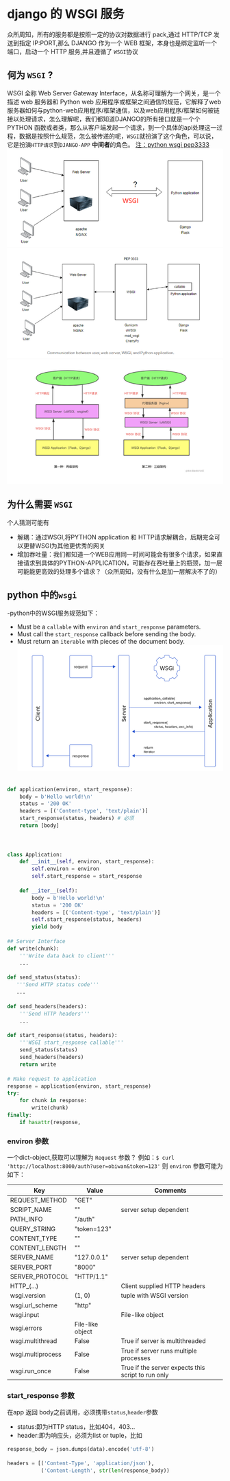 <!--
 * @Description:
 * @email: 359066432@qq.com
 * @Author: lhj
 * @software: vscode
 * @Date: 2021-10-24 21:11:11
 * @platform: windows 10
 * @LastEditors: lhj
 * @LastEditTime: 2021-10-27 09:49:23
-->

# django 的 WSGI 服务

众所周知，所有的服务都是按照一定的协议对数据进行 pack,通过 HTTP/TCP 发送到指定 IP:PORT,那么 DJANGO 作为一个 WEB 框架，本身也是绑定监听一个端口，启动一个 HTTP 服务,并且遵循了 `WSGI`协议

## 何为 `WSGI` ?

WSGI 全称 Web Server Gateway Interface，从名称可理解为一个网关，是一个描述 web 服务器和 Python web 应用程序或框架之间通信的规范，它解释了web服务器如何与python-web应用程序/框架通信，以及web应用程序/框架如何被链接以处理请求，怎么理解呢，我们都知道DJANGO的所有接口就是一个个PYTHON 函数或者类，那么从客户端发起一个请求，到一个具体的api处理这一过程，数据是按照什么规范，怎么被传递的呢，``WSGI``就扮演了这个角色，可以说，它是扮演``HTTP请求``到``DJANGO-APP`` **中间者**的角色。
[注：python wsgi pep3333](https://www.python.org/dev/peps/pep-3333/)
![wsgi存在哪里？](../imgs/wsgi.png)
![wsgi存在哪里？](../imgs/wsgi2.png)
![wsgi存在哪里？](../imgs/wsgi3.png)
## 为什么需要 ``WSGI``
个人猜测可能有
- 解耦：通过WSGI,将PYTHON application 和 HTTP请求解耦合，后期完全可以更替WSGI为其他更优秀的网关
- 增加吞吐量：我们都知道一个WEB应用同一时间可能会有很多个请求，如果直接请求到具体的PYTHON-APPLICATION，可能存在吞吐量上的瓶颈，加一层可能能更高效的处理多个请求？（众所周知，没有什么是加一层解决不了的）

## python 中的`wsgi`
-python中的WSGI服务规范如下：
- Must be a `callable` with ``environ`` and `start_response` parameters.
- Must call the ``start_response`` callback before sending the body.
- Must return an `iterable` with pieces of the document body.
![如图](../imgs/wsgi4.png)

```python

def application(environ, start_response):
    body = b'Hello world!\n'
    status = '200 OK'
    headers = [('Content-type', 'text/plain')]
    start_response(status, headers) # 必须
    return [body]



class Application:
    def __init__(self, environ, start_response):
        self.environ = environ
        self.start_response = start_response

    def __iter__(self):
        body = b'Hello world!\n'
        status = '200 OK'
        headers = [('Content-type', 'text/plain')]
        self.start_response(status, headers)
        yield body

## Server Interface
def write(chunk):
    '''Write data back to client'''
    ...

def send_status(status):
   '''Send HTTP status code'''
   ...

def send_headers(headers):
    '''Send HTTP headers'''
    ...

def start_response(status, headers):
    '''WSGI start_response callable'''
    send_status(status)
    send_headers(headers)
    return write

# Make request to application
response = application(environ, start_response)
try:
    for chunk in response:
        write(chunk)
finally:
    if hasattr(response, 
```

### environ 参数
一个dict-object,获取可以理解为 `Request` 参数？
例如：`$ curl 'http://localhost:8000/auth?user=obiwan&token=123'`
则 `environ` 参数可能为如下：

|Key 	   |     Value |	    Comments|
| ----------- | ----------- |----------- |
|REQUEST_METHOD 	|"GET" |	|
|SCRIPT_NAME 	|"" 	      |  server setup dependent
|PATH_INFO 	   | "/auth" 	|
|QUERY_STRING 	|"token=123" |	
|  CONTENT_TYPE |	"" 	|
|CONTENT_LENGTH |	"" 	
|SERVER_NAME 	|"127.0.0.1" |	server setup dependent
|SERVER_PORT 	|"8000" 	|
|SERVER_PROTOCOL 	|"HTTP/1.1" |	
|HTTP_(...) 	|	|Client supplied HTTP headers
|wsgi.version 	|(1, 0) |	tuple with WSGI version
|wsgi.url_scheme |	"http" 	|
|wsgi.input |		|File-like object|
|wsgi.errors |		File-like object|
|wsgi.multithread 	|False| 	True if server is multithreaded|
|wsgi.multiprocess 	|False 	|True if server runs multiple processes
|wsgi.run_once |	False |	True if the server expects this script to run only 

### start_response 参数
在app 返回 body之前调用，必须携带`status`,`header`参数

- status:即为HTTP status，比如404，403...
- header:即为响应头，必须为list or tuple，比如
```python
response_body = json.dumps(data).encode('utf-8')

headers = [('Content-Type', 'application/json'),
           ('Content-Length', str(len(response_body))
```

